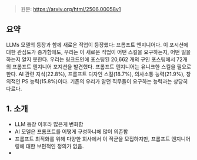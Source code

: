 > 원문: https://arxiv.org/html/2506.00058v1

## 요약
LLMs 모델의 등장과 함께 새로운 직업이 등장했다: 프롬프트 엔지니어다. 이 포시션에 대한 관심도가 증가함에도, 우리는 이 새로운 직업이 어떤 스킬을 요구하는지, 어떤 일을 하는지 알지 못한다. 우리는 링크드인에 포스팅된 20,662 개의 구인 포스팅에서 72개의 프롬프트 엔지니어 포지션을 발견했다. 프롬프트 엔지니어는 유니크한 스킬을 필요로 한다. AI 관련 지식(22.8%), 프롬프트 디자인 스킬(18.7%), 의사소통 능력(21.9%), 창의적인 PS 능력(15.8%)이다. 기존의 우리가 알던 직무들이 요구하는 능력과는 상당히 다르다.

## 1. 소개
- LLM 등장 이후라 많은게 변화함
- AI 모델은 프롬프트를 어떻게 구성하냐에 많이 의존함
- 프롬프트 최적화를 위해 다양한 회사에서 이 직군을 모집하지만, 프롬프트 엔지니어링에 대한 보편적인 정의가 없음.
- 